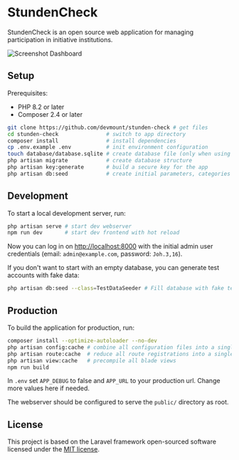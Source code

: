 # StundenCheck

StundenCheck is an open source web application for managing participation in initiative institutions.

![Screenshot Dashboard](https://user-images.githubusercontent.com/5441654/212422524-e5ce5ee9-7da0-4c6e-ac78-502c25abb097.png)

## Setup

Prerequisites:

- PHP 8.2 or later
- Composer 2.4 or later

```bash
git clone https://github.com/devmount/stunden-check # get files
cd stunden-check               # switch to app directory
composer install               # install dependencies
cp .env.example .env           # init environment configuration
touch database/database.sqlite # create database file (only when using SQlite)
php artisan migrate            # create database structure
php artisan key:generate       # build a secure key for the app
php artisan db:seed            # create initial parameters, categories and admin user
```

## Development

To start a local development server, run:

```bash
php artisan serve # start dev webserver
npm run dev       # start dev frontend with hot reload
```

Now you can log in on <http://localhost:8000> with the initial admin user credentials (email: `admin@example.com`, password: `Joh.3,16`).

If you don't want to start with an empty database, you can generate test accounts with fake data:

```bash
php artisan db:seed --class=TestDataSeeder # Fill database with fake test data
```

## Production

To build the application for production, run:

```bash
composer install --optimize-autoloader --no-dev
php artisan config:cache # combine all configuration files into a single, cached file
php artisan route:cache  # reduce all route registrations into a single method call within a cached file
php artisan view:cache   # precompile all blade views
npm run build
```

In `.env` set `APP_DEBUG` to false and `APP_URL` to your production url. Change more values here if needed.

The webserver should be configured to serve the `public/` directory as root.

## License

This project is based on the Laravel framework open-sourced software licensed under the [MIT license](https://opensource.org/licenses/MIT).
